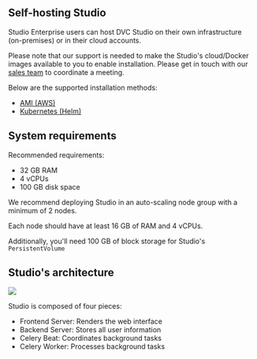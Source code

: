 ## Self-hosting Studio

Studio Enterprise users can host DVC Studio on their own infrastructure
(on-premises) or in their cloud accounts.

Please note that our support is needed to make the Studio's cloud/Docker images
available to you to enable installation. Please get in touch with our
[sales team](https://calendly.com/gtm-2/studio-overview?month=2023-03) to
coordinate a meeting.

Below are the supported installation methods:

- [AMI (AWS)](/doc/studio/self-hosting/installation/aws-ami)
- [Kubernetes (Helm)](/doc/studio/self-hosting/installation/k8s-helm)

## System requirements

<toggle>
<tab title="VM (AMI)">

Recommended requirements:

- 32 GB RAM
- 4 vCPUs
- 100 GB disk space

</tab>
<tab title="Helm">

We recommend deploying Studio in an auto-scaling node group with a minimum of 2
nodes.

Each node should have at least 16 GB of RAM and 4 vCPUs.

Additionally, you'll need 100 GB of block storage for Studio's
`PersistentVolume`

</tab>
</toggle>

## Studio's architecture

![](/img/studio-architecture-diagram.svg)

Studio is composed of four pieces:

- Frontend Server: Renders the web interface
- Backend Server: Stores all user information
- Celery Beat: Coordinates background tasks
- Celery Worker: Processes background tasks
